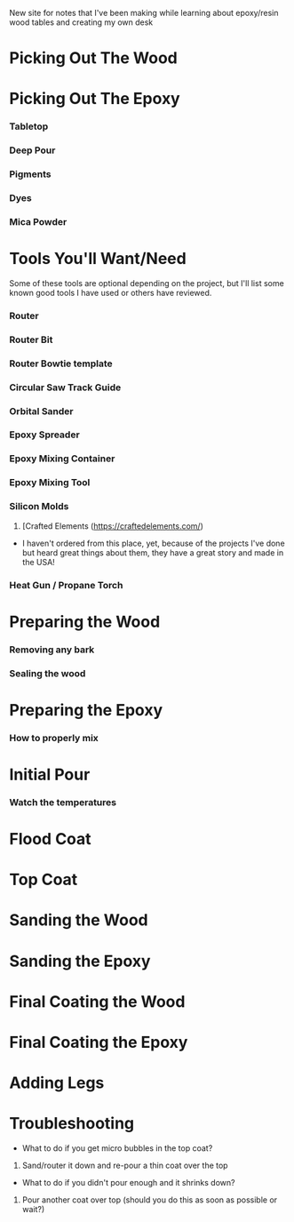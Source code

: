 New site for notes that I've been making while learning about epoxy/resin wood tables and creating my own desk

# Picking Out The Wood

# Picking Out The Epoxy

### Tabletop

### Deep Pour

### Pigments

### Dyes

### Mica Powder

# Tools You'll Want/Need
Some of these tools are optional depending on the project, but I'll list some known good tools I have used or others have reviewed.

### Router

### Router Bit

### Router Bowtie template

### Circular Saw Track Guide

### Orbital Sander

### Epoxy Spreader

### Epoxy Mixing Container

### Epoxy Mixing Tool

### Silicon Molds

1. [Crafted Elements (https://craftedelements.com/)
* I haven't ordered from this place, yet, because of the projects I've done but heard great things about them, they have a great story and made in the USA!

### Heat Gun / Propane Torch

# Preparing the Wood

### Removing any bark

### Sealing the wood

# Preparing the Epoxy

### How to properly mix

# Initial Pour

### Watch the temperatures

# Flood Coat

# Top Coat

# Sanding the Wood

# Sanding the Epoxy

# Final Coating the Wood

# Final Coating the Epoxy

# Adding Legs

# Troubleshooting

 * What to do if you get micro bubbles in the top coat?
 1. Sand/router it down and re-pour a thin coat over the top

 * What to do if you didn't pour enough and it shrinks down?
 1. Pour another coat over top (should you do this as soon as possible or wait?)
